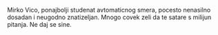 Mirko Vico, ponajbolji studenat avtomaticnog smera, pocesto nenasilno dosadan i neugodno znatizeljan. Mnogo covek zeli da te satare s milijun pitanja. Ne daj se sine.
